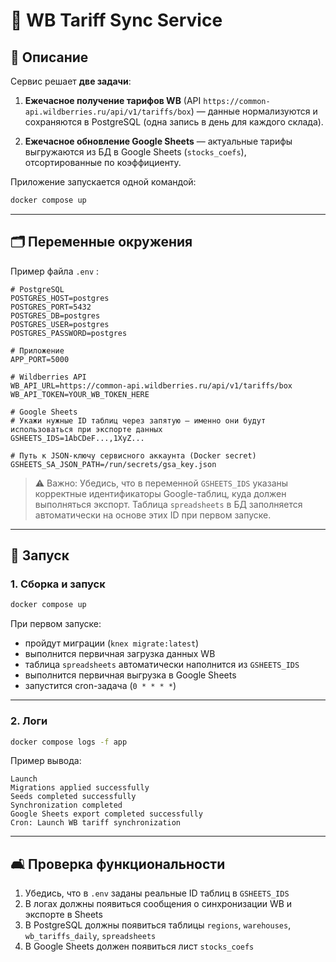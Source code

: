 # 🧩 WB Tariff Sync Service

## 📖 Описание

Сервис решает **две задачи**:

1. **Ежечасное получение тарифов WB** (API `https://common-api.wildberries.ru/api/v1/tariffs/box`)
   — данные нормализуются и сохраняются в PostgreSQL (одна запись в день для каждого склада).

2. **Ежечасное обновление Google Sheets**
   — актуальные тарифы выгружаются из БД в Google Sheets (`stocks_coefs`), отсортированные по коэффициенту.

Приложение запускается одной командой:

```bash
docker compose up
```

---

## 🗂️ Переменные окружения

Пример файла `.env` :

```dotenv
# PostgreSQL
POSTGRES_HOST=postgres
POSTGRES_PORT=5432
POSTGRES_DB=postgres
POSTGRES_USER=postgres
POSTGRES_PASSWORD=postgres

# Приложение
APP_PORT=5000

# Wildberries API
WB_API_URL=https://common-api.wildberries.ru/api/v1/tariffs/box
WB_API_TOKEN=YOUR_WB_TOKEN_HERE

# Google Sheets
# Укажи нужные ID таблиц через запятую — именно они будут использоваться при экспорте данных
GSHEETS_IDS=1AbCDeF...,1XyZ...

# Путь к JSON-ключу сервисного аккаунта (Docker secret)
GSHEETS_SA_JSON_PATH=/run/secrets/gsa_key.json
```

> ⚠️ Важно: Убедись, что в переменной `GSHEETS_IDS` указаны корректные идентификаторы Google-таблиц, куда должен выполняться экспорт.
> Таблица `spreadsheets` в БД заполняется автоматически на основе этих ID при первом запуске.

---

## 🚀 Запуск

### 1. Сборка и запуск

```bash
docker compose up
```

При первом запуске:

* пройдут миграции (`knex migrate:latest`)
* выполнится первичная загрузка данных WB
* таблица `spreadsheets` автоматически наполнится из `GSHEETS_IDS`
* выполнится первичная выгрузка в Google Sheets
* запустится cron-задача (`0 * * * *`)

---

### 2. Логи

```bash
docker compose logs -f app
```

Пример вывода:

```
Launch
Migrations applied successfully
Seeds completed successfully
Synchronization completed
Google Sheets export completed successfully
Cron: Launch WB tariff synchronization
```

---

## 🛋️ Проверка функциональности

1. Убедись, что в `.env` заданы реальные ID таблиц в `GSHEETS_IDS`
2. В логах должны появиться сообщения о синхронизации WB и экспорте в Sheets
3. В PostgreSQL должны появиться таблицы `regions`, `warehouses`, `wb_tariffs_daily`, `spreadsheets`
4. В Google Sheets должен появиться лист `stocks_coefs`
